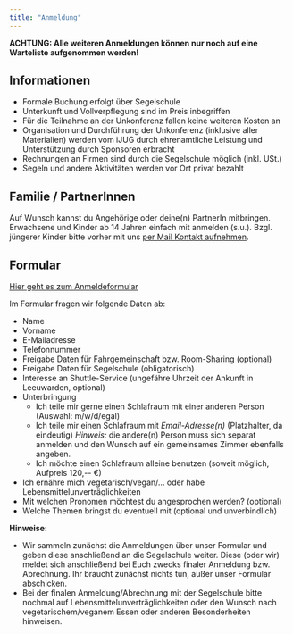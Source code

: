 ```yaml
---
title: "Anmeldung"
---
```


**ACHTUNG: Alle weiteren Anmeldungen können nur noch auf eine Warteliste aufgenommen werden!**

## Informationen

* Formale Buchung erfolgt über Segelschule
* Unterkunft und Vollverpflegung sind im Preis inbegriffen
* Für die Teilnahme an der Unkonferenz fallen keine weiteren Kosten an
* Organisation und Durchführung der Unkonferenz (inklusive aller Materialien) werden vom iJUG durch ehrenamtliche Leistung und Unterstützung durch Sponsoren erbracht 
* Rechnungen an Firmen sind durch die Segelschule möglich (inkl. USt.)
* Segeln und andere Aktivitäten werden vor Ort privat bezahlt

## Familie / PartnerInnen

Auf Wunsch kannst du Angehörige oder deine(n) PartnerIn mitbringen.
Erwachsene und Kinder ab 14 Jahren einfach mit anmelden (s.u.).
Bzgl. jüngerer Kinder bitte vorher mit uns [per Mail Kontakt aufnehmen](../kontakt/#mail).

## Formular

<a href="https://cloud.ijug.eu/index.php/apps/forms/s/qTafCKXNNr7BcJK9Lr8CZp3L" target="_blank">Hier geht es zum Anmeldeformular</a>

Im Formular fragen wir folgende Daten ab:

* Name
* Vorname
* E-Mailadresse
* Telefonnummer
* Freigabe Daten für Fahrgemeinschaft bzw. Room-Sharing (optional)
* Freigabe Daten für Segelschule (obligatorisch)
* Interesse an Shuttle-Service (ungefähre Uhrzeit der Ankunft in Leeuwarden, optional)
* Unterbringung
  * Ich teile mir gerne einen Schlafraum mit einer anderen Person (Auswahl: m/w/d/egal)
  * Ich teile mir einen Schlafraum mit _Email-Adresse(n)_ (Platzhalter, da eindeutig) 
    *Hinweis:* die andere(n) Person muss sich separat anmelden und den Wunsch auf ein gemeinsames Zimmer ebenfalls angeben.
  * Ich möchte einen Schlafraum alleine benutzen (soweit möglich, Aufpreis 120,-- €)
* Ich ernähre mich vegetarisch/vegan/... oder habe Lebensmittelunverträglichkeiten
* Mit welchen Pronomen möchtest du angesprochen werden? (optional)
* Welche Themen bringst du eventuell mit (optional und unverbindlich)

**Hinweise:**
* Wir sammeln zunächst die Anmeldungen über unser Formular und geben diese anschließend an die Segelschule weiter. Diese (oder wir) meldet sich anschließend bei Euch zwecks finaler Anmeldung bzw. Abrechnung. Ihr braucht zunächst nichts tun, außer unser Formular abschicken.
* Bei der finalen Anmeldung/Abrechnung mit der Segelschule bitte nochmal auf Lebensmittelunverträglichkeiten oder den Wunsch nach vegetarischem/veganem Essen oder anderen Besonderheiten hinweisen.
